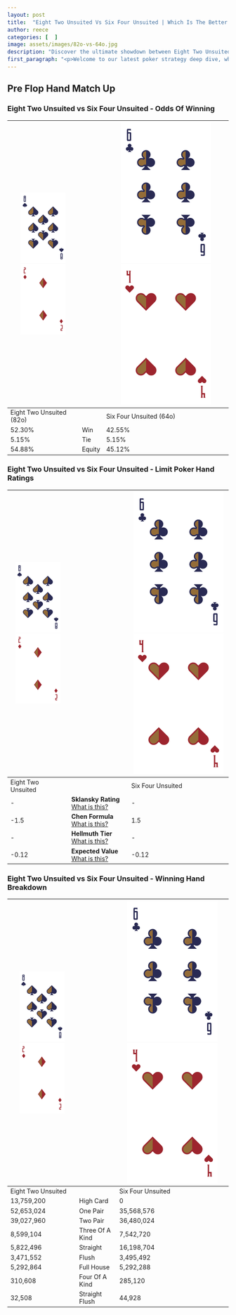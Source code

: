 ```yaml
---
layout: post
title:  "Eight Two Unsuited Vs Six Four Unsuited | Which Is The Better Hand In Poker? A Complete Guide"
author: reece
categories: [  ]
image: assets/images/82o-vs-64o.jpg
description: "Discover the ultimate showdown between Eight Two Unsuited and Six Four Unsuited in poker! Uncover the odds, strategies, and scenarios where one hand triumphs over the other. Get ready to up your poker game with this thrilling analysis."
first_paragraph: "<p>Welcome to our latest poker strategy deep dive, where we're pitting two distinct hands against each other in a high-stakes showdown: Eight Two Unsuited vs Six Four Unsuited.</p><p>In the dynamic world of poker, every decision counts, and knowing which hand holds the upper hand is key to your success at the table.</p><p>In this article, we'll dissect these two hands, explore the scenarios where one dominates the other, and equip you with the knowledge to make strategic choices that can tip the odds in your favor.</p><p>Get ready to unravel the intriguing dynamics of these poker hands and elevate your game to new heights.</p>"
---
```




[comment]: # (sp0)

## Pre Flop Hand Match Up

<div class="table hand-ratings" markdown="1"> 



### Eight Two Unsuited vs Six Four Unsuited - Odds Of Winning


    
| ![image info](assets/images/hand1/8.png) ![image info](assets/images/hand1/2o.png) |  | ![image info](assets/images/hand2/6.png) ![image info](assets/images/hand2/4o.png) |
| -------- | -------- | -------- |
| Eight Two Unsuited (82o) |  | Six Four Unsuited (64o) |
| 52.30% | Win | 42.55% |
| 5.15% | Tie | 5.15% |
| 54.88% | Equity | 45.12% |




[comment]: # (sp1)



### Eight Two Unsuited vs Six Four Unsuited - Limit Poker Hand Ratings


    
| ![image info](assets/images/hand1/8.png) ![image info](assets/images/hand1/2o.png) |  | ![image info](assets/images/hand2/6.png) ![image info](assets/images/hand2/4o.png) |
| -------- | -------- | -------- |
| Eight Two Unsuited |  | Six Four Unsuited |
| - | **Sklansky Rating** [What is this?](/sklansky-rating-explained) | - |
| -1.5 | **Chen Formula** [What is this?](/chen-formula-explained) | 1.5 |
| - | **Hellmuth Tier** [What is this?](/Hellmuth-tier-explained) | - |
| -0.12 | **Expected Value** [What is this?](/expected-value-explained) | -0.12 |




[comment]: # (sp2)



### Eight Two Unsuited vs Six Four Unsuited - Winning Hand Breakdown


    
| ![image info](assets/images/hand1/8.png) ![image info](assets/images/hand1/2o.png) |  | ![image info](assets/images/hand2/6.png) ![image info](assets/images/hand2/4o.png) |
| -------- | -------- | -------- |
| Eight Two Unsuited |  | Six Four Unsuited |
| 13,759,200 | High Card | 0 |
| 52,653,024 | One Pair | 35,568,576 |
| 39,027,960 | Two Pair | 36,480,024 |
| 8,599,104 | Three Of A Kind | 7,542,720 |
| 5,822,496 | Straight | 16,198,704 |
| 3,471,552 | Flush | 3,495,492 |
| 5,292,864 | Full House | 5,292,288 |
| 310,608 | Four Of A Kind | 285,120 |
| 32,508 | Straight Flush | 44,928 |




[comment]: # (sp3)



</div>

[comment]: # (sp4)



[comment]: # (sp5)

